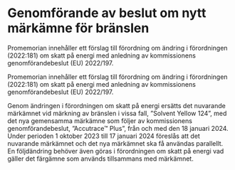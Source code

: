 # Genomförande av beslut om nytt märkämne för bränslen

Promemorian innehåller ett förslag till förordning om ändring i förordningen (2022:181) om skatt på energi med anledning av kommissionens genomförandebeslut (EU) 2022/197.

Promemorian innehåller ett förslag till förordning om ändring i förordningen (2022:181) om skatt på energi med anledning av kommissionens genomförandebeslut (EU) 2022/197.

Genom ändringen i förordningen om skatt på energi ersätts det nuvarande märkämnet vid märkning av bränslen i vissa fall, ”Solvent Yellow 124”, med det nya gemensamma märkämne som följer av kommissionens genomförandebeslut, ”Accutrace™ Plus”, från och med den 18 januari 2024. Under perioden 1 oktober 2023 till 17 januari 2024 föreslås att det nuvarande märkämnet och det nya märkämnet ska få användas parallellt. En följdändring behöver även göras i förordningen om skatt på energi vad gäller det färgämne som används tillsammans med märkämnet.
